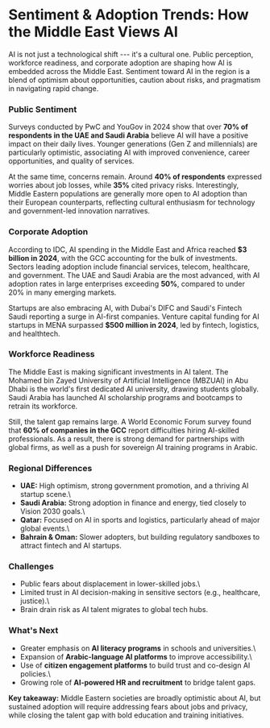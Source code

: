 # Sentiment & Adoption Trends: How the Middle East Views AI

AI is not just a technological shift --- it's a cultural one. Public
perception, workforce readiness, and corporate adoption are shaping how
AI is embedded across the Middle East. Sentiment toward AI in the region
is a blend of optimism about opportunities, caution about risks, and
pragmatism in navigating rapid change.

### Public Sentiment

Surveys conducted by PwC and YouGov in 2024 show that over **70% of
respondents in the UAE and Saudi Arabia** believe AI will have a
positive impact on their daily lives. Younger generations (Gen Z and
millennials) are particularly optimistic, associating AI with improved
convenience, career opportunities, and quality of services.

At the same time, concerns remain. Around **40% of respondents**
expressed worries about job losses, while **35%** cited privacy risks.
Interestingly, Middle Eastern populations are generally more open to AI
adoption than their European counterparts, reflecting cultural
enthusiasm for technology and government-led innovation narratives.

### Corporate Adoption

According to IDC, AI spending in the Middle East and Africa reached
**\$3 billion in 2024**, with the GCC accounting for the bulk of
investments. Sectors leading adoption include financial services,
telecom, healthcare, and government. The UAE and Saudi Arabia are the
most advanced, with AI adoption rates in large enterprises exceeding
**50%**, compared to under 20% in many emerging markets.

Startups are also embracing AI, with Dubai's DIFC and Saudi's Fintech
Saudi reporting a surge in AI-first companies. Venture capital funding
for AI startups in MENA surpassed **\$500 million in 2024**, led by
fintech, logistics, and healthtech.

### Workforce Readiness

The Middle East is making significant investments in AI talent. The
Mohamed bin Zayed University of Artificial Intelligence (MBZUAI) in Abu
Dhabi is the world's first dedicated AI university, drawing students
globally. Saudi Arabia has launched AI scholarship programs and
bootcamps to retrain its workforce.

Still, the talent gap remains large. A World Economic Forum survey found
that **60% of companies in the GCC** report difficulties hiring
AI-skilled professionals. As a result, there is strong demand for
partnerships with global firms, as well as a push for sovereign AI
training programs in Arabic.

### Regional Differences

-   **UAE:** High optimism, strong government promotion, and a thriving
    AI startup scene.\
-   **Saudi Arabia:** Strong adoption in finance and energy, tied
    closely to Vision 2030 goals.\
-   **Qatar:** Focused on AI in sports and logistics, particularly ahead
    of major global events.\
-   **Bahrain & Oman:** Slower adopters, but building regulatory
    sandboxes to attract fintech and AI startups.

### Challenges

-   Public fears about displacement in lower-skilled jobs.\
-   Limited trust in AI decision-making in sensitive sectors (e.g.,
    healthcare, justice).\
-   Brain drain risk as AI talent migrates to global tech hubs.

### What's Next

-   Greater emphasis on **AI literacy programs** in schools and
    universities.\
-   Expansion of **Arabic-language AI platforms** to improve
    accessibility.\
-   Use of **citizen engagement platforms** to build trust and co-design
    AI policies.\
-   Growing role of **AI-powered HR and recruitment** to bridge talent
    gaps.

**Key takeaway:** Middle Eastern societies are broadly optimistic about
AI, but sustained adoption will require addressing fears about jobs and
privacy, while closing the talent gap with bold education and training
initiatives.
